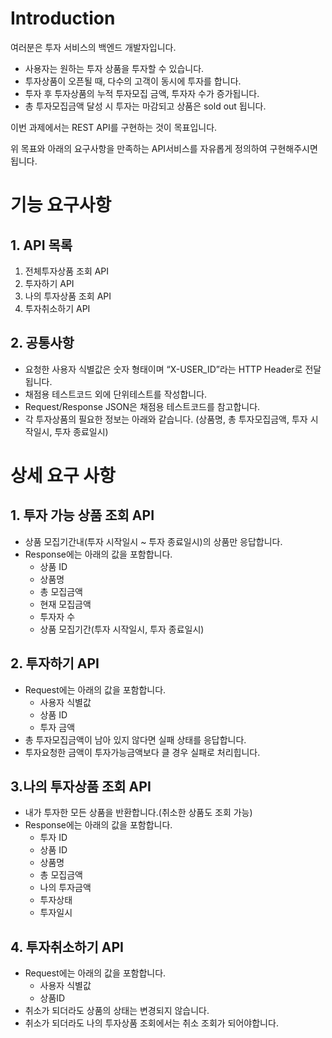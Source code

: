 # Introduction
여러분은 투자 서비스의 백엔드 개발자입니다.
-	사용자는 원하는 투자 상품을 투자할 수 있습니다.
-	투자상품이 오픈될 때, 다수의 고객이 동시에 투자를 합니다.
-	투자 후 투자상품의 누적 투자모집 금액, 투자자 수가 증가됩니다.
-	총 투자모집금액 달성 시 투자는 마감되고 상품은 sold out 됩니다.

이번 과제에서는 REST API를 구현하는 것이 목표입니다.

위 목표와 아래의 요구사항을 만족하는 API서비스를 자유롭게 정의하여 구현해주시면 됩니다.


# 기능 요구사항
## 1. API 목록<br>
1. 전체투자상품 조회 API<br>
2. 투자하기 API<br>
3. 나의 투자상품 조회 API<br>
4. 투자취소하기 API<br>

## 2. 공통사항<br>
-	요청한 사용자 식별값은 숫자 형태이며 “X-USER_ID”라는 HTTP Header로 전달됩니다.
-	채점용 테스트코드 외에 단위테스트를 작성합니다.
-	Request/Response JSON은 채점용 테스트코드를 참고합니다.
-	각 투자상품의 필요한 정보는 아래와 같습니다.
     (상품명, 총 투자모집금액, 투자 시작일시, 투자 종료일시)


# 상세 요구 사항
## 1. 투자 가능 상품 조회 API <br>
- 상품 모집기간내(투자 시작일시 ~ 투자 종료일시)의 상품만 응답합니다.
- Response에는 아래의 값을 포함합니다.
  - 상품 ID
  - 상품명
  - 총 모집금액
  - 현재 모집금액
  - 투자자 수
  - 상품 모집기간(투자 시작일시, 투자 종료일시)



## 2. 투자하기 API
- Request에는 아래의 값을 포함합니다.
  - 사용자 식별값
  - 상품 ID
  - 투자 금액
- 총 투자모집금액이 남아 있지 않다면 실패 상태를 응답합니다.
- 투자요청한 금액이 투자가능금액보다 클 경우 실패로 처리힙니다.


## 3.나의 투자상품 조회 API
- 내가 투자한 모든 상품을 반환합니다.(취소한 상품도 조회 가능)
- Response에는 아래의 값을 포함합니다.
  -	투자 ID 
  - 상품 ID
  - 상품명
  - 총 모집금액
  - 나의 투자금액
  - 투자상태
  - 투자일시


## 4. 투자취소하기 API
- Request에는 아래의 값을 포함합니다.
  -	사용자 식별값 
  - 상품ID
- 취소가 되더라도 상품의 상태는 변경되지 않습니다.
- 취소가 되더라도 나의 투자상품 조회에서는 취소 조회가 되어야합니다.
